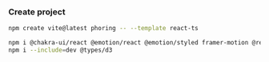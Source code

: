 ### Create project
```bash
npm create vite@latest phoring -- --template react-ts
```
```bash
npm i @chakra-ui/react @emotion/react @emotion/styled framer-motion @reduxjs/toolkit react-redux d3
npm i --include=dev @types/d3
```
